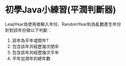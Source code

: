 # 初學Java小練習(平潤判斷器)
LeapYear為使用者輸入年份、RandomYear則為亂數產生年份<br>
針對該年份做以下判斷：
1. 該年為平年或閏年?
2. 包含該年共經歷幾次閏年
3. 包含該年共經歷幾次平年
4. 平年加潤年的總年數
